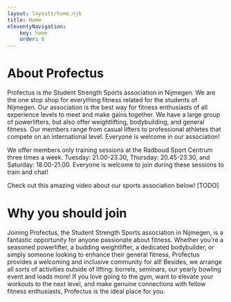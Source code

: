 ```yaml
---
layout: layouts/home.njk
title: Home
eleventyNavigation:
    key: home
    order: 0
---
```


# About Profectus

Profectus is *the* Student Strength Sports association in Nijmegen. We are the one stop shop for everything fitness related for the students of Nijmegen. Our association is the best way for fitness enthusiasts of all experience levels to meet and make gains together. We have a large group of powerlifters, but also offer weightlifting, bodybuilding, and general fitness. Our members range from casual lifters to professional athletes that compete on an international level. Everyone is welcome in our association!

We offer members only training sessions at the Radboud Sport Centrum three times a week. Tuesday: 21.00-23.30, Thursday: 20.45-23.30, and Saturday: 18.00-21.00. Everyone is welcome to join during these sessions to train and chat!

Check out this amazing video about our sports association below!
[TODO]


# Why you should join
Joining Profectus, the Student Strength Sports association in Nijmegen, is a fantastic opportunity for anyone passionate about fitness. Whether you're a seasoned powerlifter, a budding weightlifter, a dedicated bodybuilder, or simply someone looking to enhance their general fitness, Profectus provides a welcoming and inclusive community for all! Besides, we arrange all sorts of activities outside of lifting: borrels, seminars, our yearly bowling event and loads more! If you love going to the gym, want to elevate your workouts to the next level, and make genuine connections with fellow fitness enthusiasts, Profectus is the ideal place for you.
